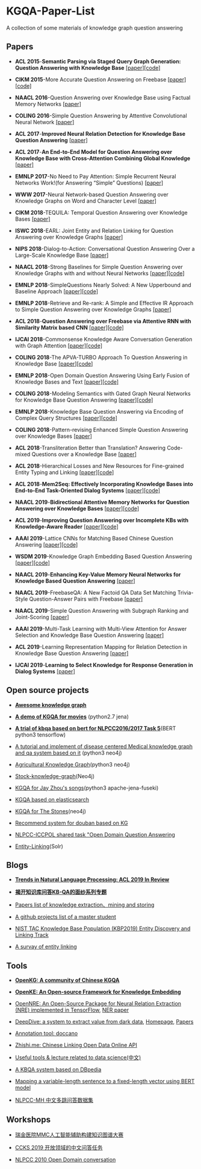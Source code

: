 # KGQA-Paper-List
A collection of some materials of knowledge graph question answering

## Papers

- **ACL 2015**-**Semantic Parsing via Staged Query Graph Generation: Question Answering with Knowledge Base** 
[[paper]](https://www.microsoft.com/en-us/research/publication/semantic-parsing-via-staged-query-graph-generation-question-answering-with-knowledge-base/)[[code]](https://github.com/scottyih/STAGG)

- **CIKM 2015**-More Accurate Question Answering on Freebase 
[[paper]](https://dl_acm.gg363.site/citation.cfm?id=2806472)[[code]](https://github.com/ad-freiburg/aqqu)

- **NAACL 2016**-Question Answering over Knowledge Base using Factual Memory Networks
[[paper]](https://www.aclweb.org/anthology/N16-2016.pdf)

- **COLING 2016**-Simple Question Answering by Attentive Convolutional Neural Network
[[paper]](https://www.aclweb.org/anthology/C16-1164.pdf)

- **ACL 2017**-**Improved Neural Relation Detection for Knowledge Base Question Answering**
[[paper]](https://arxiv.org/pdf/1704.06194.pdf)

- **ACL 2017**-**An End-to-End Model for Question Answering over Knowledge Base with Cross-Attention Combining Global Knowledge**
[[paper]](https://www.aclweb.org/anthology/P17-1021.pdf)

- **EMNLP 2017**-No Need to Pay Attention: Simple Recurrent Neural Networks Work!(for Answering “Simple” Questions)
[[paper]](https://www.aclweb.org/anthology/D17-1307.pdf)

- **WWW 2017**-Neural Network-based Question Answering over Knowledge Graphs on Word and Character Level
[[paper]](https://dl.acm.org/ft_gateway.cfm?id=3052675&ftid=1864214&dwn=1&CFID=166354814&CFTOKEN=b24a6cc918c31342-57EF028D-FC77-0D58-1C25E6922FA4B332)

- **CIKM 2018**-TEQUILA: Temporal Question Answering over Knowledge Bases
[[paper]](https://dl.acm.org/citation.cfm?id=3269247&dl=ACM&coll=DL)

- **ISWC 2018**-EARL: Joint Entity and Relation Linking for Question Answering over Knowledge Graphs
[[paper]](https://arxiv.org/pdf/1801.03825.pdf)

- **NIPS 2018**-Dialog-to-Action: Conversational Question Answering Over a Large-Scale Knowledge Base
[[paper]](http://papers.nips.cc/paper/7558-dialog-to-action-conversational-question-answering-over-a-large-scale-knowledge-base)

- **NAACL 2018**-Strong Baselines for Simple Question Answering over Knowledge Graphs with and without Neural Networks 
[[paper]](https://www.aclweb.org/anthology/N18-2047.pdf)[[code]](https://github.com/castorini/BuboQA)

- **EMNLP 2018**-SimpleQuestions Nearly Solved: A New Upperbound and Baseline Approach 
[[paper]](http://aclweb.org/anthology/D18-1051)[[code]](https://github.com/PetrochukM/Simple-QA-EMNLP-2018)

- **EMNLP 2018**-Retrieve and Re-rank: A Simple and Effective IR Approach to Simple Question Answering over Knowledge Graphs
[[paper]](https://www.aclweb.org/anthology/W18-5504.pdf)

- **ACL 2018**-**Question Answering over Freebase via Attentive RNN with Similarity Matrix based CNN** 
[[paper]](https://arxiv.gg363.site/vc/arxiv/papers/1804/1804.03317v2.pdf)[[code]](https://github.com/quyingqi/kbqa-ar-smcnn)

- **IJCAI 2018**-Commonsense Knowledge Aware Conversation Generation with Graph Attention
[[paper]](https://www.ijcai.org/proceedings/2018/0643.pdf)[[code]](https://github.com/tuxchow/ccm)

- **COLING 2018**-The APVA-TURBO Approach To Question Answering in Knowledge Base 
[[paper]](https://www.aclweb.org/anthology/C18-1170.pdf)[[code]](https://github.com/wavewangyue/kbqa)

- **EMNLP 2018**-Open Domain Question Answering Using Early Fusion of Knowledge Bases and Text
[[paper]](https://arxiv.org/pdf/1809.00782.pdf)[[code]](https://github.com/OceanskySun/GraftNet)

- **COLING 2018**-Modeling Semantics with Gated Graph Neural Networks for Knowledge Base Question Answering
[[paper]](https://www.aclweb.org/anthology/C18-1280.pdf)[[code]](https://github.com/UKPLab/coling2018-graph-neural-networks-question-answering)

- **EMNLP 2018**-Knowledge Base Question Answering via Encoding of Complex Query Structures
[[paper]](http://www.cs.sjtu.edu.cn/~kzhu/papers/kzhu-kbqa-complex.pdf)[[code]](http://202.120.38.146/CompQA/)

- **COLING 2018**-Pattern-revising Enhanced Simple Question Answering over Knowledge Bases
[[paper]](https://www.aclweb.org/anthology/C18-1277.pdf)

- **ACL 2018**-Transliteration Better than Translation? Answering Code-mixed Questions over a Knowledge Base
[[paper]](https://www.aclweb.org/anthology/W18-3205.pdf)

- **ACL 2018**-Hierarchical Losses and New Resources for Fine-grained Entity Typing and Linking
[[paper]](https://people.cs.umass.edu/~luke/hierarchical-losses-resources.pdf)[[code]](https://github.com/MurtyShikhar/Hierarchical-Typing)

- **ACL 2018**-**Mem2Seq: Effectively Incorporating Knowledge Bases into End-to-End Task-Oriented Dialog Systems**
[[paper]](https://arxiv.gg363.site/pdf/1804.08217.pdf)[[code]](https://github.com/HLTCHKUST/Mem2Seq)

- **NAACL 2019**-**Bidirectional Attentive Memory Networks for Question Answering over Knowledge Bases**
[[paper]](https://arxiv.org/pdf/1903.02188.pdf)[[code]](https://github.com/hugochan/BAMnet)

- **ACL 2019**-**Improving Question Answering over Incomplete KBs with Knowledge-Aware Reader**
[[paper]](https://arxiv.org/pdf/1905.07098.pdf)[[code]](https://github.com/xwhan/Knowledge-Aware-Reader)

- **AAAI 2019**-Lattice CNNs for Matching Based Chinese Question Answering
[[paper]](https://arxiv.org/pdf/1902.09087.pdf)[[code]](https://github.com/Erutan-pku/LCN-for-Chinese-QA)

- **WSDM 2019**-Knowledge Graph Embedding Based Question Answering
[[paper]](http://delivery.acm.org/10.1145/3300000/3290956/p105-huang.pdf?ip=115.156.143.194&id=3290956&acc=ACTIVE%20SERVICE&key=BF85BBA5741FDC6E%2ECC932049E1B2BA72%2E4D4702B0C3E38B35%2E4D4702B0C3E38B35&__acm__=1571675092_76f56bedcea4d1b226688787c8155752)[[code]](https://github.com/xhuang31/KEQA_WSDM19)

- **NAACL 2019**-**Enhancing Key-Value Memory Neural Networks for Knowledge Based Question Answering**
[[paper]](https://pdfs.semanticscholar.org/8bc3/3f2d6bb9e6100b720e09c44e6c3ebee5614f.pdf?_ga=2.213130196.1139564236.1571666084-1338815220.1571666084)

- **NAACL 2019**-FreebaseQA: A New Factoid QA Data Set Matching Trivia-Style Question-Answer Pairs with Freebase
[[paper]](https://www.aclweb.org/anthology/N19-1028.pdf)

- **NAACL 2019**-Simple Question Answering with Subgraph Ranking and Joint-Scoring
[[paper]](https://www.aclweb.org/anthology/N19-1029.pdf)

- **AAAI 2019**-Multi-Task Learning with Multi-View Attention for Answer Selection and Knowledge Base Question Answering
[[paper]](https://www.aaai.org/ojs/index.php/AAAI/article/view/4593)

- **ACL 2019**-Learning Representation Mapping for Relation Detection in Knowledge Base Question Answering
[[paper]](https://arxiv.gg363.site/pdf/1907.07328.pdf)

- **IJCAI 2019**-**Learning to Select Knowledge for Response Generation in Dialog Systems**
[[paper]](https://www.ijcai.org/proceedings/2019/0706.pdf)



## Open source projects

- [**Awesome knowledge graph**](https://github.com/shaoxiongji/awesome-knowledge-graph)

- [**A demo of KGQA for movies**](https://github.com/SimmerChan/KG-demo-for-movie) (python2.7 jena)

- [**A trial of kbqa based on bert for NLPCC2016/2017 Task 5**](https://github.com/WenRichard/KBQA-BERT)(BERT python3 tensorflow)

- [A tutorial and implement of disease centered Medical knowledge graph and qa system based on it](https://github.com/SimmerChan/KG-demo-for-movie) (python3 neo4j)

- [Agricultural Knowledge Graph](https://github.com/qq547276542/Agriculture_KnowledgeGraph)(python3 neo4j)

- [Stock-knowledge-graph](https://github.com/lemonhu/stock-knowledge-graph)(Neo4j)

- [KGQA for Jay Zhou's songs](https://github.com/zhangtao-seu/Jay_KG)(python3 apache-jena-fuseki)

- [KGQA based on elasticsearch](http://www.openkg.cn/tool/elasticsearch-kbqa)

- [KGQA for The Stones](https://github.com/chizhu/KGQA_HLM)(neo4j)

- [Recommend system for douban based on KG](https://github.com/mattzheng/DouBanRecommend)

- [NLPCC-ICCPOL shared task "Open Domain Question Answering](https://github.com/soloice/QA-System)

- [Entity-Linking](https://github.com/songjs1993/Entity-Linking)(Solr)



## Blogs

- [**Trends in Natural Language Processing: ACL 2019 In Review**](https://www.mihaileric.com/posts/nlp-trends-acl-2019/)

- [**揭开知识库问答KB-QA的面纱系列专题**](https://zhuanlan.zhihu.com/p/27141786)

- [Papers list of knowledge extraction、mining and storing](https://github.com/Pelhans/paper_list/tree/master/knowledge_graph)

- [A github projects list of a master student](https://liuhuanyong.github.io/)

- [NIST TAC Knowledge Base Population (KBP2019) Entity Discovery and Linking Track](http://nlp.cs.rpi.edu/kbp/2019/elreading.html)

- [A survay of entity linking](https://zhuanlan.zhihu.com/p/63123685)



## Tools

- [**OpenKG: A community of Chinese KGQA**](http://openkg.cn/home)

- [**OpenKE: An Open-source Framework for Knowledge Embedding**](https://github.com/thunlp/OpenKE)

- [OpenNRE: An Open-Source Package for Neural Relation Extraction (NRE) implemented in TensorFlow](https://github.com/thunlp/OpenNRE/), [NER paper](https://github.com/thunlp/NREPapers)

- [DeepDive: a system to extract value from dark data](https://github.com/HazyResearch/deepdive), [Homepage](http://deepdive.stanford.edu/), [Papers](https://github.com/HazyResearch/deepdive/blob/master/doc/papers.md)

- [Annotation tool: doccano](https://github.com/chakki-works/doccano)

- [Zhishi.me: Chinese Linking Open Data Online API](http://zhishi.me/)

- [Useful tools & lecture related to data science(中文)](https://github.com/BrambleXu/knowledge-graph-learning/issues/131)

- [A KBQA system based on DBpedia](https://github.com/pkumod/gAnswer)

- [Mapping a variable-length sentence to a fixed-length vector using BERT model ](https://github.com/hanxiao/bert-as-service)

- [NLPCC-MH 中文多跳问答数据集](https://github.com/wavewangyue/NLPCC-MH)

## Workshops

- [瑞金医院MMC人工智能辅助构建知识图谱大赛](https://tianchi.aliyun.com/competition/introduction.htm?spm=5176.100066.0.0.457933afBacvqN&raceId=231687)

- [CCKS 2019 开放领域的中文问答任务](https://www.biendata.com/competition/ccks_2019_6/)

- [NLPCC 2010 Open Domain conversation](http://tcci.ccf.org.cn/conference/2019/cfpt.php)
